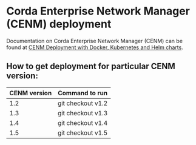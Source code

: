 # Corda Enterprise Network Manager (CENM) deployment

Documentation on Corda Enterprise Network Manager (CENM) can be found at [CENM Deployment with Docker, Kubernetes and Helm charts](https://docs.corda.net/docs/cenm/1.2/deployment-kubernetes.html).

## How to get deployment for particular CENM version:

| CENM version  | Command to run    |
| ------------- |-------------------|
| 1.2           | git checkout v1.2 |
| 1.3           | git checkout v1.3 |
| 1.4           | git checkout v1.4 |
| 1.5           | git checkout v1.5 |
